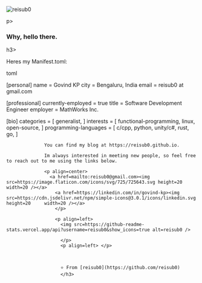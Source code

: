 <p align=left>
  <img src=https://komarev.com/ghpvc/?username=reisub0 alt=reisub0 />
</p>p>

<h3>Why, hello there.</h3>h3>

Heres my Manifest.toml:

toml

[personal]
name = Govind KP
city = Bengaluru, India
email = reisub0 at gmail.com

[professional]
currently-employed = true
title = Software Development Engineer
employer = MathWorks Inc.

[bio]
categories = [
  generalist,
  ]
  interests = [
    functional-programming,
      linux,
        open-source,
        ]
        programming-languages = [
          c/cpp,
            python,
              unity/c#,
                rust,
                  go,
                  ]
                  
                  
                  
                  You can find my blog at https://reisub0.github.io.
                  
                  Im always interested in meeting new people, so feel free to reach out to me using the links below.
                  
                  <p align=center>
                    <a href=mailto:reisub0@gmail.com><img src=https://image.flaticon.com/icons/svg/725/725643.svg height=20 width=20 /></a>
                      <a href=https://linkedin.com/in/govind-kp><img src=https://cdn.jsdelivr.net/npm/simple-icons@3.0.1/icons/linkedin.svg height=20     width=20 /></a>
                      </p>
                      
                      <p align=left>
                        <img src=https://github-readme-stats.vercel.app/api?username=reisub0&show_icons=true alt=reisub0 /> 
                        
                        </p>
                        <p align=left> </p>
                        
                        
                        
                        ⭐️ From [reisub0](https://github.com/reisub0)
                        </h3>
